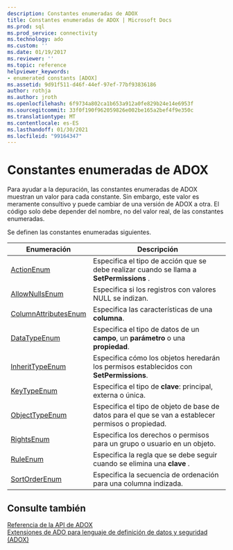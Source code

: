 ```yaml
---
description: Constantes enumeradas de ADOX
title: Constantes enumeradas de ADOX | Microsoft Docs
ms.prod: sql
ms.prod_service: connectivity
ms.technology: ado
ms.custom: ''
ms.date: 01/19/2017
ms.reviewer: ''
ms.topic: reference
helpviewer_keywords:
- enumerated constants [ADOX]
ms.assetid: 9d91f511-d46f-44ef-97ef-77bf93836186
author: rothja
ms.author: jroth
ms.openlocfilehash: 6f9734a802ca1b653a912a0fe829b24e14e6953f
ms.sourcegitcommit: 33f0f190f962059826e002be165a2bef4f9e350c
ms.translationtype: MT
ms.contentlocale: es-ES
ms.lasthandoff: 01/30/2021
ms.locfileid: "99164347"
---
```

# <a name="adox-enumerated-constants"></a>Constantes enumeradas de ADOX
Para ayudar a la depuración, las constantes enumeradas de ADOX muestran un valor para cada constante. Sin embargo, este valor es meramente consultivo y puede cambiar de una versión de ADOX a otra. El código solo debe depender del nombre, no del valor real, de las constantes enumeradas.  
  
 Se definen las constantes enumeradas siguientes.  
  
|Enumeración|Descripción|  
|-----------------|-----------------|  
|[ActionEnum](./actionenum.md)|Especifica el tipo de acción que se debe realizar cuando se llama a **SetPermissions** .|  
|[AllowNullsEnum](./allownullsenum.md)|Especifica si los registros con valores NULL se indizan.|  
|[ColumnAttributesEnum](./columnattributesenum.md)|Especifica las características de una **columna**.|  
|[DataTypeEnum](../ado-api/datatypeenum.md)|Especifica el tipo de datos de un **campo**, un **parámetro** o una **propiedad**.|  
|[InheritTypeEnum](./inherittypeenum.md)|Especifica cómo los objetos heredarán los permisos establecidos con **SetPermissions**.|  
|[KeyTypeEnum](./keytypeenum.md)|Especifica el tipo de **clave**: principal, externa o única.|  
|[ObjectTypeEnum](./objecttypeenum.md)|Especifica el tipo de objeto de base de datos para el que se van a establecer permisos o propiedad.|  
|[RightsEnum](./rightsenum.md)|Especifica los derechos o permisos para un grupo o usuario en un objeto.|  
|[RuleEnum](./ruleenum.md)|Especifica la regla que se debe seguir cuando se elimina una **clave** .|  
|[SortOrderEnum](./sortorderenum.md)|Especifica la secuencia de ordenación para una columna indizada.|  
  
## <a name="see-also"></a>Consulte también  
 [Referencia de la API de ADOX](./adox-object-model.md)   
 [Extensiones de ADO para lenguaje de definición de datos y seguridad (ADOX)](../../guide/extensions/ado-extensions-for-data-definition-language-and-security-adox.md)